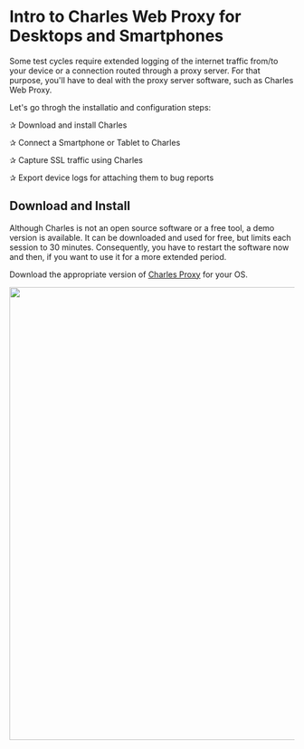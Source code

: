 # Intro to Charles Web Proxy for Desktops and Smartphones

Some test cycles require extended logging of the internet traffic from/to your device or a connection routed through a proxy server. For that purpose, you'll have to deal with the proxy server software, such as Charles Web Proxy.

Let's go throgh the installatio and configuration steps:

✰ Download and install Charles

✰ Connect a Smartphone or Tablet to Charles

✰ Capture SSL traffic using Charles

✰ Export device logs for attaching them to bug reports

## Download and Install

Although Charles is not an open source software or a free tool, a demo version is available. It can be downloaded and used for free, but limits each session to 30 minutes. Consequently, you have to restart the software now and then, if you want to use it for a more extended period. 

Download the appropriate version of [Charles Proxy](https://www.charlesproxy.com/download/) for your OS.

<img width="800" src="https://user-images.githubusercontent.com/70295997/223290039-0a68dbd5-123e-4614-a880-776524a9cd54.png">



